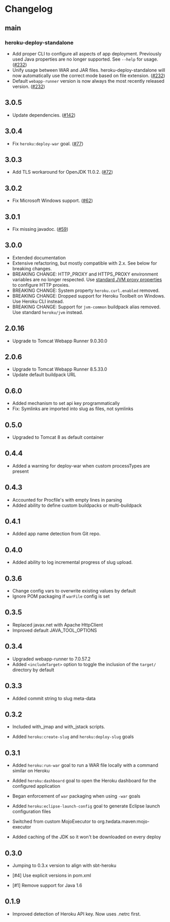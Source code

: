 # Changelog

## main

### heroku-deploy-standalone

* Add proper CLI to configure all aspects of app deployment. Previously used Java properties are no longer supported. See `--help` for usage. ([#232](https://github.com/heroku/heroku-maven-plugin/pull/232))
* Unify usage between WAR and JAR files. heroku-deploy-standalone will now automatically use the correct mode based on file extension. ([#232](https://github.com/heroku/heroku-maven-plugin/pull/232))
* Default `webapp-runner` version is now always the most recently released version. ([#232](https://github.com/heroku/heroku-maven-plugin/pull/232))

## 3.0.5

* Update dependencies. ([#142](https://github.com/heroku/heroku-maven-plugin/pull/142))

## 3.0.4

* Fix `heroku:deploy-war` goal. ([#77](https://github.com/heroku/heroku-maven-plugin/pull/77))

## 3.0.3

* Add TLS workaround for OpenJDK 11.0.2. ([#72](https://github.com/heroku/heroku-maven-plugin/pull/72))

## 3.0.2

* Fix Microsoft Windows support. ([#62](https://github.com/heroku/heroku-maven-plugin/pull/62))

## 3.0.1

* Fix missing javadoc. ([#59](https://github.com/heroku/heroku-maven-plugin/pull/59))

## 3.0.0
* Extended documentation
* Extensive refactoring, but mostly compatible with 2.x. See below for breaking changes.
* BREAKING CHANGE: HTTP_PROXY and HTTPS_PROXY environment variables are no longer respected. Use [standard JVM proxy
properties](https://docs.oracle.com/javase/8/docs/technotes/guides/net/proxies.html) to configure HTTP proxies.
* BREAKING CHANGE: System property `heroku.curl.enabled` removed.
* BREAKING CHANGE: Dropped support for Heroku Toolbelt on Windows. Use Heroku CLI instead.
* BREAKING CHANGE: Support for `jvm-common` buildpack alias removed. Use standard `heroku/jvm` instead.

## 2.0.16
* Upgrade to Tomcat Webapp Runner 9.0.30.0

## 2.0.6

* Upgrade to Tomcat Webapp Runner 8.5.33.0
* Update default buildpack URL

## 0.6.0

* Added mechanism to set api key programmatically
* Fix: Symlinks are imported into slug as files, not symlinks

## 0.5.0

* Upgraded to Tomcat 8 as default container

## 0.4.4

* Added a warning for deploy-war when custom processTypes are present

## 0.4.3

* Accounted for Procfile's with empty lines in parsing
* Added ability to define custom buildpacks or multi-buildpack

## 0.4.1

* Added app name detection from Git repo.

## 0.4.0 

* Added ability to log incremental progress of slug upload.

## 0.3.6

* Change config vars to overwrite existing values by default
* Ignore POM packaging if `warFile` config is set

## 0.3.5

* Replaced javax.net with Apache HttpClient
* Improved default JAVA_TOOL_OPTIONS

## 0.3.4

* Upgraded webapp-runner to 7.0.57.2
* Added `<includeTarget>` option to toggle the inclusion of the `target/` directory by default

## 0.3.3

*  Added commit string to slug meta-data

## 0.3.2

*  Included with_jmap and with_jstack scripts.

*  Added `heroku:create-slug` and `heroku:deploy-slug` goals

## 0.3.1

*  Added `heroku:run-war` goal to run a WAR file locally with a command similar on Heroku

*  Added `heroku:dashboard` goal to open the Heroku dashboard for the configured application

*  Began enforcement of `war` packaging when using `-war` goals

*  Added `heroku:eclipse-launch-config` goal to generate Eclipse launch configuration files

*  Switched from custom MojoExecutor to org.twdata.maven:mojo-executor

*  Added caching of the JDK so it won't be downloaded on every deploy

## 0.3.0

*  Jumping to 0.3.x version to align with sbt-heroku

*  [#4] Use explicit versions in pom.xml

*  [#1] Remove support for Java 1.6

## 0.1.9

*  Improved detection of Heroku API key. Now uses .netrc first.
